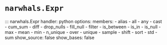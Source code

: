 # `narwhals.Expr`

::: narwhals.Expr
    handler: python
    options:
      members:
        - alias
        - all
        - any
        - cast
        - cum_sum
        - diff
        - drop_nulls
        - fill_null
        - filter
        - is_between
        - is_in
        - is_null
        - max
        - mean
        - min
        - n_unique
        - over
        - unique
        - sample
        - shift
        - sort
        - std
        - sum
      show_source: false
      show_bases: false
